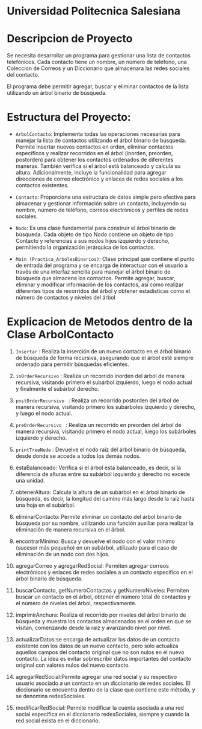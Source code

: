 # Universidad Politecnica Salesiana

# Descripcion de Proyecto 
Se necesita desarrollar un programa para gestionar una lista de contactos telefónicos. 
Cada contacto tiene un nombre, un número de teléfono, una Coleccion de Correos y 
un Diccionario que almacenara las redes sociales del contacto.

El programa debe permitir agregar, buscar y eliminar 
contactos de la lista utilizando un árbol binario de búsqueda.

# Estructura del Proyecto:
* `ArbolContacto`: Implementa todas las operaciones necesarias para manejar la lista de contactos utilizando el árbol binario de búsqueda. Permite insertar nuevos contactos en orden, eliminar contactos específicos y realizar recorridos en el árbol (inorden, preorden, postorden) para obtener los contactos ordenados de diferentes maneras. También verifica si el árbol está balanceado y calcula su altura. Adicionalmente, incluye la funcionalidad para agregar direcciones de correo electrónico y enlaces de redes sociales a los contactos existentes.
   
*  `Contacto`:  Proporciona una estructura de datos simple pero efectiva para almacenar y gestionar información sobre un contacto, incluyendo su nombre, número de teléfono, correos electrónicos y perfiles de redes sociales.
   
 * `Nodo`:  Es una clase fundamental para construir el árbol binario de búsqueda. Cada objeto de tipo Nodo contiene un objeto de tipo Contacto y referencias a sus nodos hijos izquierdo y derecho, permitiendo la organización jerárquica de los contactos.
   
 * `Main (Practica_ArbolesBinarios)`: Clase principal que contiene el punto de entrada del programa y se encarga de interactuar con el usuario a través de una interfaz sencilla para manejar el árbol binario de búsqueda que almacena los contactos. Permite agregar, buscar, eliminar y modificar información de los contactos, así como realizar diferentes tipos de recorridos del árbol y obtener estadísticas como el número de contactos y niveles del árbol
   
  # Explicacion de Metodos dentro de la Clase ArbolContacto  
  
  1. `Insertar` : Realiza la inserción de un nuevo contacto en el árbol binario de búsqueda de forma recursiva, asegurando que el árbol esté siempre ordenado para permitir búsquedas eficientes.

 2. `inOrderRecursivo` : Realiza un recorrido inorden del árbol de manera recursiva, visitando primero el subárbol izquierdo, luego el nodo actual y finalmente el subárbol derecho.
    
 3. `postOrderRecursivo ` : Realiza un recorrido postorden del árbol de manera recursiva, visitando primero los subárboles izquierdo y derecho, y luego el nodo actual.

 4. `preOrderRecursivo ` : Realiza un recorrido en preorden del árbol de manera recursiva, visitando primero el nodo actual, luego los subárboles izquierdo y derecho.

 5. `printTreeNode` : Devuelve el nodo raíz del árbol binario de búsqueda, desde donde se accede a todos los demás nodos.

6. estaBalanceado: Verifica si el árbol está balanceado, es decir, si la diferencia de alturas entre su subárbol izquierdo y derecho no excede una unidad.

7. obtenerAltura: Calcula la altura de un subárbol en el árbol binario de búsqueda, es decir, la longitud del camino más largo desde la raíz hasta una hoja en el subárbol.

8. eliminarContacto: Permite eliminar un contacto del árbol binario de búsqueda por su nombre, utilizando una función auxiliar para realizar la eliminación de manera recursiva en el árbol.

9. encontrarMinimo: Busca y devuelve el nodo con el valor mínimo (sucesor más pequeño) en un subárbol, utilizado para el caso de eliminación de un nodo con dos hijos.

10. agregarCorreo y agregarRedSocial: Permiten agregar correos electrónicos y enlaces de redes sociales a un contacto específico en el árbol binario de búsqueda.

11. buscarContacto, getNumeroContactos y getNumeroNiveles: Permiten buscar un contacto en el árbol, obtener el número total de contactos y el número de niveles del árbol, respectivamente.

12. imprimirAnchura: Realiza el recorrido por niveles del árbol binario de búsqueda y muestra los contactos almacenados en el orden en que se visitan, comenzando desde la raíz y avanzando nivel por nivel.
13. actualizarDatos:se encarga de actualizar los datos de un contacto existente con los datos de un nuevo contacto, pero solo actualiza aquellos campos del contacto original que no son nulos en el nuevo contacto. La idea es evitar sobrescribir datos importantes del contacto original con valores nulos del nuevo contacto.
14. agregarRedSocial:Permite agregar una red social y su respectivo usuario asociado a un contacto en un diccionario de redes sociales. El diccionario se encuentra dentro de la clase que contiene este método, y se denomina redesSociales.
15. modificarRedSocial: Permite modificar la cuenta asociada a una red social específica en el diccionario redesSociales, siempre y cuando la red social exista en el diccionario.
